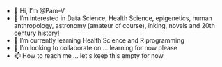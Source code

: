 - 👋 Hi, I’m @Pam-V
- 👀 I’m interested in Data Science, Health Science, epigenetics, human anthropology, astronomy (amateur of course), inking, novels and 20th century history!
- 🌱 I’m currently learning Health Science and R programming
- 💞️ I’m looking to collaborate on ... learning for now please
- 📫 How to reach me ... let's keep this empty for now

<!---
Pam-V/Pam-V is a ✨ special ✨ repository because its `README.md` (this file) appears on your GitHub profile.
You can click the Preview link to take a look at your changes.
--->
